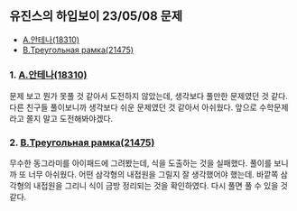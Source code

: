 ## 유진스의 하입보이 23/05/08 문제
- [A.안테나(18310)](https://www.acmicpc.net/problem/1945)  
- [B.Треугольная рамка(21475)](https://www.acmicpc.net/problem/21475) 

### 1. [A.안테나(18310)](https://www.acmicpc.net/problem/1945)  
문제 보고 뭔가 못풀 것 같아서 도전하지 않았는데, 생각보다 풀만한 문제였던 것 같다.
다른 친구들 풀이보니까 생각보다 쉬운 문제였던 것 같아서 아쉬웠다.
앞으로 수학문제라고 쫄지 말고 도전해봐야겠다.

### 2. [B.Треугольная рамка(21475)](https://www.acmicpc.net/problem/21475) 
무수한 동그라미를 아이패드에 그려봤는데, 
식을 도출하는 것을 실패했다. 풀이를 보니까 또 너무 아쉬웠다.
어떤 삼각형의 내접원을 그릴지 잘 생각했어야 했는데. 바깥쪽 삼각형의 내접원을 그리니 식이 금방 정리되는 것을 확인하였다. 
다시 풀면 풀 수 있을 것 같다.
